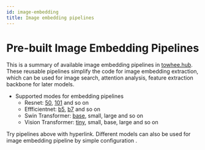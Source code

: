 ```yaml
---
id: image-embedding
title: Image embedding pipelines
---
```


# Pre-built Image Embedding Pipelines

This is a summary of available image embedding pipelines in [towhee.hub](https://hub.towhee.io/). These reusable pipelines simplify the code for image embedding extraction, which can be used for image search, attention analysis, feature extraction backbone for later models.

- Supported modes for embedding pipelines
  - Resnet: [50](https://hub.towhee.io/towhee/image-embedding-resnet50), [101](https://hub.towhee.io/towhee/image-embedding-resnet101) and so on
  - Effficientnet: [b5](https://hub.towhee.io/towhee/image-embedding-efficientnetb5), [b7](https://hub.towhee.io/towhee/image-embedding-efficientnetb7) and so on
  - Swin Transformer: [base](https://hub.towhee.io/towhee/image-embedding-swinbase), small, large and so on
  - Vision Transformer: [tiny](https://hub.towhee.io/towhee/image-embedding-vitlarge), small, base, large and so on

Try pipelines above with hyperlink. Different models can also be used for image embedding pipeline by simple configuration .
